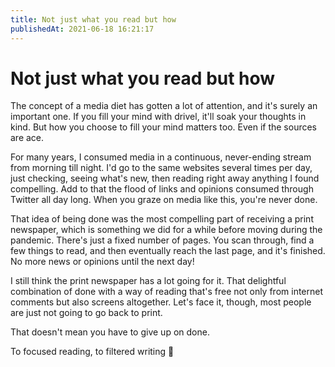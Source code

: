 ```yaml
---
title: Not just what you read but how
publishedAt: 2021-06-18 16:21:17
---
```


# Not just what you read but how

The concept of a media diet has gotten a lot of attention, and it's surely an important one. If you fill your mind with drivel, it'll soak your thoughts in kind. But how you choose to fill your mind matters too. Even if the sources are ace.

For many years, I<!--more--> consumed media in a continuous, never-ending stream from morning till night. I'd go to the same websites several times per day, just checking, seeing what's new, then reading right away anything I found compelling. Add to that the flood of links and opinions consumed through Twitter all day long. When you graze on media like this, you're never done.

That idea of being done was the most compelling part of receiving a print newspaper, which is something we did for a while before moving during the pandemic. There's just a fixed number of pages. You scan through, find a few things to read, and then eventually reach the last page, and it's finished. No more news or opinions until the next day!

I still think the print newspaper has a lot going for it. That delightful combination of done with a way of reading that's free not only from internet comments but also screens altogether. Let's face it, though, most people are just not going to go back to print.

That doesn't mean you have to give up on done.

To focused reading, to filtered writing 🥂
